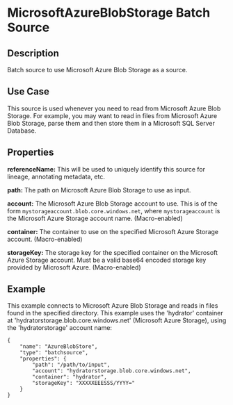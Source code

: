 # MicrosoftAzureBlobStorage Batch Source

Description
-----------

Batch source to use Microsoft Azure Blob Storage as a source.

Use Case
--------

This source is used whenever you need to read from Microsoft Azure Blob Storage. For
example, you may want to read in files from Microsoft Azure Blob Storage, parse them and
then store them in a Microsoft SQL Server Database.

Properties
----------
**referenceName:** This will be used to uniquely identify this source for lineage, annotating metadata, etc.

**path:** The path on Microsoft Azure Blob Storage to use as input.

**account:** The Microsoft Azure Blob Storage account to use. This is of the form 
`mystorageaccount.blob.core.windows.net`, where `mystorageaccount` is the Microsoft 
Azure Storage account name. (Macro-enabled)

**container:** The container to use on the specified Microsoft Azure Storage account. (Macro-enabled)

**storageKey:** The storage key for the specified container on the Microsoft Azure Storage account. 
Must be a valid base64 encoded storage key provided by Microsoft Azure. (Macro-enabled)

Example
-------

This example connects to Microsoft Azure Blob Storage and reads in files found in the
specified directory. This example uses the 'hydrator' container at
'hydratorstorage.blob.core.windows.net' (Microsoft Azure Storage), using the
'hydratorstorage' account name:

    {
        "name": "AzureBlobStore",
        "type": "batchsource",
        "properties": {
            "path": "/path/to/input",
            "account": "hydratorstorage.blob.core.windows.net",
            "container": "hydrator",
            "storageKey": "XXXXXEEESSS/YYYY="
        }
    }
